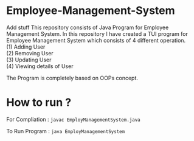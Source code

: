 # Employee-Management-System
Add stuff
This repository consists of Java Program for Employee Management System. In this repository I have created a TUI program for Employee Management System which consists of 4 different operation.<br>
(1) Adding User<br>  (2) Removing User<br> (3) Updating User<br>  (4) Viewing details of User

The Program is completely based on OOPs concept.

# How to run ?
For Compliation : <code>javac EmployManagementSystem.java</code>

To Run Program  : <code>java EmployManagementSystem</code>
